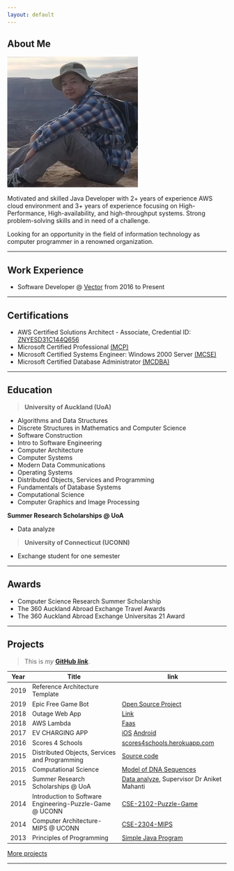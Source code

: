 ```yaml
---
layout: default
---
```


## About Me

<img class="profile-picture" src="me.webp">

Motivated and skilled Java Developer with 2+ years of experience AWS cloud environment and 3+ years of experience focusing on High-Performance, High-availability, and high-throughput systems. Strong problem-solving skills and in need of a challenge. 

Looking for an opportunity in the field of information technology as computer programmer in a renowned organization.

---

## Work Experience

* Software Developer @ [Vector](https://www.vector.co.nz) from 2016 to Present

---

## Certifications

* AWS Certified Solutions Architect - Associate, Credential ID: [ZNYESD31C144Q656](https://www.certmetrics.com/amazon/public/badge.aspx?i=1&t=c&d=2018-08-31&ci=AWS00468035)
* Microsoft Certified Professional [(MCP)](resources/MCPDigitalCert/Cert002.pdf)
* Microsoft Certified Systems Engineer: Windows 2000 Server [(MCSE)](resources/MCPDigitalCert/Cert001.pdf)
* Microsoft Certified Database Administrator [(MCDBA)](resources/MCPDigitalCert/Cert003.pdf)

---

## Education

>**University of Auckland (UoA)**

* Algorithms and Data Structures
* Discrete Structures in Mathematics and Computer Science
* Software Construction
* Intro to Software Engineering
* Computer Architecture
* Computer Systems
* Modern Data Communications
* Operating Systems
* Distributed Objects, Services and Programming
* Fundamentals of Database Systems
* Computational Science
* Computer Graphics and Image Processing

**Summer Research Scholarships @ UoA**

* Data analyze

>**University of Connecticut (UCONN)**

* Exchange student for one semester

---

## Awards
* Computer Science Research Summer Scholarship
* The 360 Auckland Abroad Exchange Travel Awards
* The 360 Auckland Abroad Exchange Universitas 21 Award

---

## Projects

>This is *my* **[GitHub *link*](https://github.com/hche608)**.

Year | Title | link
-----|-------|--------
2019 | Reference Architecture Template
2019 | Epic Free Game Bot | [Open Source Project](https://github.com/hche608/epic-free-games-bot)
2018 | Outage Web App | [Link](https://help.vector.co.nz)
2018 | AWS Lambda | [Faas]("https://github.com/hche608/hax3-py-aws-lambda")
2017 | EV CHARGING APP  | [iOS](https://itunes.apple.com/us/app/vector-ev-charging/id1165218465?mt=8&uo=4)  [Android](https://play.google.com/store/apps/details?id=com.vector.evcharge&hl=en)
2016 | Scores 4 Schools  | [scores4schools.herokuapp.com](https://scores4schools.herokuapp.com)
2015 | Distributed Objects, Services and Programming | [Source code](https://github.com/hche608/CS-335-A2)
2015 | Computational Science | [Model of DNA Sequences](https://github.com/hche608/CS-369)
2015 | Summer Research Scholarships @ UoA | [Data analyze](#), Supervisor Dr Aniket Mahanti
2014 | Introduction to Software Engineering-Puzzle-Game @ UCONN | [CSE-2102-Puzzle-Game](https://github.com/hche608/CSE-2102-Puzzle-Game)
2014 | Computer Architecture-MIPS @ UCONN | [CSE-2304-MIPS](https://github.com/hche608/CSE-2304)
2013 | Principles of Programming | [Simple Java Program](https://github.com/hche608/CS-101)


[More projects](project)

---

